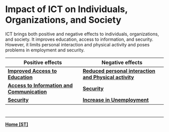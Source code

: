 # Impact of ICT on Individuals, Organizations, and Society
ICT brings both positive and negative effects to individuals, organizations, and society. It improves education, access to information, and security. However, it limits personal interaction and physical activity and poses problems in employment and security.

| Positive effects                         | Negative effects                                   |
| ---------------------------------------- | -------------------------------------------------- |
| **[Improved Access to Education](ICTPositive1.md)**             | **[Reduced personal interaction and Physical activity](STNegative1.md)** |
| **[Access to Information and Communication](ICTPositive2.md)**  | **[Security](STNegative2.md)**                                           |
| **[Security](ICTPositive3.md)**                                 | **[Increase in Unemployment](STNegative3.md)**                           |


# 
---
**[Home [ST]](ST101.md)**